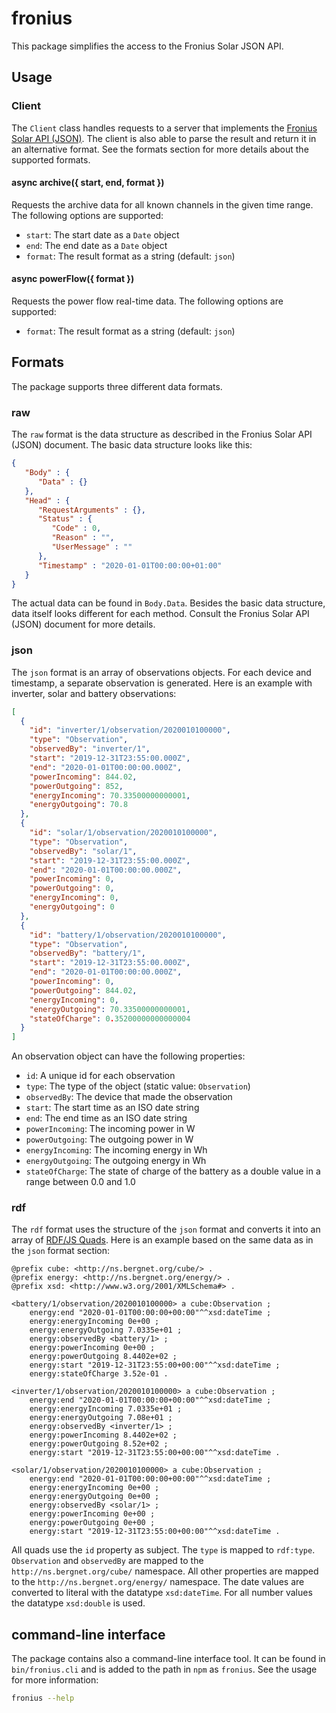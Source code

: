 # fronius

This package simplifies the access to the Fronius Solar JSON API.

## Usage

### Client

The `Client` class handles requests to a server that implements the [Fronius Solar API (JSON)](https://www.fronius.com/de/solarenergie/produkte/alle-produkte/anlagen-monitoring/offene-schnittstellen/fronius-solar-api-json-).
The client is also able to parse the result and return it in an alternative format.
See the formats section for more details about the supported formats.

#### async archive({ start, end, format })

Requests the archive data for all known channels in the given time range.
The following options are supported:

- `start`: The start date as a `Date` object
- `end`: The end date as a `Date` object
- `format`: The result format as a string (default: `json`)

#### async powerFlow({ format })

Requests the power flow real-time data.
The following options are supported:

- `format`: The result format as a string (default: `json`)

## Formats

The package supports three different data formats.

### raw

The `raw` format is the data structure as described in the Fronius Solar API (JSON) document.
The basic data structure looks like this:

```json
{
   "Body" : {
      "Data" : {}
   },
   "Head" : {
      "RequestArguments" : {},
      "Status" : {
         "Code" : 0,
         "Reason" : "",
         "UserMessage" : ""
      },
      "Timestamp" : "2020-01-01T00:00:00+01:00"
   }
}
```

The actual data can be found in `Body.Data`.
Besides the basic data structure, data itself looks different for each method.
Consult the Fronius Solar API (JSON) document for more details.

### json

The `json` format is an array of observations objects.
For each device and timestamp, a separate observation is generated.
Here is an example with inverter, solar and battery observations:

```json
[
  {
    "id": "inverter/1/observation/2020010100000",
    "type": "Observation",
    "observedBy": "inverter/1",
    "start": "2019-12-31T23:55:00.000Z",
    "end": "2020-01-01T00:00:00.000Z",
    "powerIncoming": 844.02,
    "powerOutgoing": 852,
    "energyIncoming": 70.33500000000001,
    "energyOutgoing": 70.8
  }, 
  {
    "id": "solar/1/observation/2020010100000",
    "type": "Observation",
    "observedBy": "solar/1",
    "start": "2019-12-31T23:55:00.000Z",
    "end": "2020-01-01T00:00:00.000Z",
    "powerIncoming": 0,
    "powerOutgoing": 0,
    "energyIncoming": 0,
    "energyOutgoing": 0
  },
  {
    "id": "battery/1/observation/2020010100000",
    "type": "Observation",
    "observedBy": "battery/1",
    "start": "2019-12-31T23:55:00.000Z",
    "end": "2020-01-01T00:00:00.000Z",
    "powerIncoming": 0,
    "powerOutgoing": 844.02,
    "energyIncoming": 0,
    "energyOutgoing": 70.33500000000001,
    "stateOfCharge": 0.35200000000000004
  }
]
```

An observation object can have the following properties:

- `id`: A unique id for each observation
- `type`: The type of the object (static value: `Observation`)
- `observedBy`: The device that made the observation
- `start`: The start time as an ISO date string
- `end`: The end time as an ISO date string
- `powerIncoming`: The incoming power in W 
- `powerOutgoing`: The outgoing power in W
- `energyIncoming`: The incoming energy in Wh
- `energyOutgoing`: The outgoing energy in Wh
- `stateOfCharge`: The state of charge of the battery as a double value in a range between 0.0 and 1.0

### rdf

The `rdf` format uses the structure of the `json` format and converts it into an array of [RDF/JS Quads](http://rdf.js.org/data-model-spec/#quad-interface).
Here is an example based on the same data as in the `json` format section:

```turtle
@prefix cube: <http://ns.bergnet.org/cube/> .
@prefix energy: <http://ns.bergnet.org/energy/> .
@prefix xsd: <http://www.w3.org/2001/XMLSchema#> .

<battery/1/observation/2020010100000> a cube:Observation ;
    energy:end "2020-01-01T00:00:00+00:00"^^xsd:dateTime ;
    energy:energyIncoming 0e+00 ;
    energy:energyOutgoing 7.0335e+01 ;
    energy:observedBy <battery/1> ;
    energy:powerIncoming 0e+00 ;
    energy:powerOutgoing 8.4402e+02 ;
    energy:start "2019-12-31T23:55:00+00:00"^^xsd:dateTime ;
    energy:stateOfCharge 3.52e-01 .

<inverter/1/observation/2020010100000> a cube:Observation ;
    energy:end "2020-01-01T00:00:00+00:00"^^xsd:dateTime ;
    energy:energyIncoming 7.0335e+01 ;
    energy:energyOutgoing 7.08e+01 ;
    energy:observedBy <inverter/1> ;
    energy:powerIncoming 8.4402e+02 ;
    energy:powerOutgoing 8.52e+02 ;
    energy:start "2019-12-31T23:55:00+00:00"^^xsd:dateTime .

<solar/1/observation/2020010100000> a cube:Observation ;
    energy:end "2020-01-01T00:00:00+00:00"^^xsd:dateTime ;
    energy:energyIncoming 0e+00 ;
    energy:energyOutgoing 0e+00 ;
    energy:observedBy <solar/1> ;
    energy:powerIncoming 0e+00 ;
    energy:powerOutgoing 0e+00 ;
    energy:start "2019-12-31T23:55:00+00:00"^^xsd:dateTime .
```

All quads use the `id` property as subject.
The `type` is mapped to `rdf:type`.
`Observation` and `observedBy` are mapped to the `http://ns.bergnet.org/cube/` namespace.
All other properties are mapped to the `http://ns.bergnet.org/energy/` namespace.
The date values are converted to literal with the datatype `xsd:dateTime`.
For all number values the datatype `xsd:double` is used.

## command-line interface

The package contains also a command-line interface tool.
It can be found in `bin/fronius.cli` and is added to the path in `npm` as `fronius`.
See the usage for more information:

```sh
fronius --help
``` 
